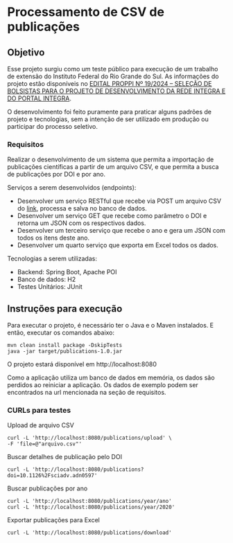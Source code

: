 # Processamento de CSV de publicações

## Objetivo 

Esse projeto surgiu como um teste público para execução de um trabalho de extensão do Instituto Federal do Rio Grande do Sul.
As informações do projeto estão disponíveis no [EDITAL PROPPI Nº 19/2024 – SELEÇÃO DE BOLSISTAS PARA O PROJETO DE DESENVOLVIMENTO DA REDE INTEGRA E DO PORTAL INTEGRA](https://ifrs.edu.br/editais/edital-proppi-no-19-2024-selecao-de-bolsistas-para-o-projeto-de-desenvolvimento-da-rede-integra-e-do-portal-integra/).

O desenvolvimento foi feito puramente para praticar alguns padrões de projeto e tecnologias, sem a intenção de ser utilizado em produção ou participar do processo seletivo.

### Requisitos

Realizar o desenvolvimento de um sistema que permita a importação de publicações científicas a partir de um arquivo CSV, e que permita a busca de publicações por DOI e por ano.

Serviços a serem desenvolvidos (endpoints):
- Desenvolver um serviço RESTful que recebe via POST um arquivo CSV do [link](https://publications.scilifelab.se/publications/csv), processa e salva no banco de dados. 
- Desenvolver um serviço GET que recebe como parâmetro o DOI e retorna um JSON com os respectivos dados.
- Desenvolver um terceiro serviço que recebe o ano e gera um JSON com todos os itens deste ano.
- Desenvolver um quarto serviço que exporta em Excel todos os dados.

Tecnologias a serem utilizadas:
- Backend: Spring Boot, Apache POI
- Banco de dados: H2
- Testes Unitários: JUnit

## Instruções para execução

Para executar o projeto, é necessário ter o Java e o Maven instalados. E então, executar os comandos abaixo:

```
mvn clean install package -DskipTests
java -jar target/publications-1.0.jar
```

O projeto estará disponível em http://localhost:8080

Como a aplicação utiliza um banco de dados em memória, os dados são perdidos ao reiniciar a aplicação. Os dados de exemplo podem ser encontrados na url mencionada na seção de requisitos.

### CURLs para testes

Upload de arquivo CSV
```
curl -L 'http://localhost:8080/publications/upload' \
-F 'file=@"arquivo.csv"'
```

Buscar detalhes de publicação pelo DOI
```
curl -L 'http://localhost:8080/publications?doi=10.1126%2Fsciadv.adn0597'
```

Buscar publicações por ano
```
curl -L 'http://localhost:8080/publications/year/ano'
curl -L 'http://localhost:8080/publications/year/2020'
```

Exportar publicações para Excel
```
curl -L 'http://localhost:8080/publications/download'
```
